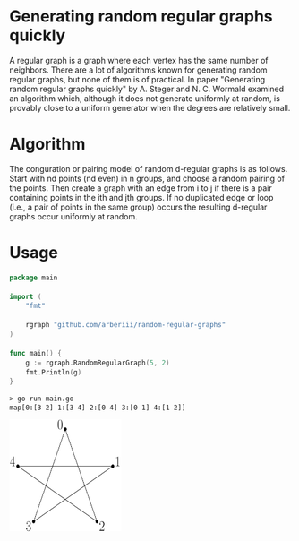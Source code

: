 # Generating random regular graphs quickly
A regular graph is a graph where each vertex has the same number of neighbors. There are a lot of algorithms known for generating random regular graphs, but none of them is of practical. In paper "Generating random regular graphs quickly" by A. Steger and N. C. Wormald examined an algorithm which, although it does not generate uniformly at random, is provably close to a uniform generator when the degrees are relatively small.

# Algorithm
The conguration or pairing model of random d-regular graphs is as follows. Start with nd points (nd even) in n groups, and choose a random pairing of the points. Then create a graph with an edge from i to j if there is a pair containing points in the ith and jth groups. If no duplicated edge or loop (i.e., a pair of points in the same group) occurs the resulting d-regular graphs occur uniformly at random.

# Usage
```go
package main

import (
	"fmt"

	rgraph "github.com/arberiii/random-regular-graphs"
)

func main() {
	g := rgraph.RandomRegularGraph(5, 2)
	fmt.Println(g)
}
```

```
> go run main.go
map[0:[3 2] 1:[3 4] 2:[0 4] 3:[0 1] 4:[1 2]]
```
<img src="https://github.com/arberiii/random-regular-graphs/blob/master/star.png" class="center" width="200" height="200">
